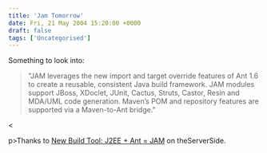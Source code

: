```yaml
---
title: 'Jam Tomorrow'
date: Fri, 21 May 2004 15:20:00 +0000
draft: false
tags: ['Uncategorised']
---
```


Something to look into:

> "JAM leverages the new import and target override features of Ant 1.6 to create a reusable, consistent Java build framework. JAM modules support JBoss, XDoclet, JUnit, Cactus, Struts, Castor, Resin and MDA/UML code generation. Maven’s POM and repository features are supported via a Maven-to-Ant bridge."

<

p>Thanks to [New Build Tool: J2EE + Ant = JAM](http://www.theserverside.com/news/thread.tss?thread_id=26054) on theServerSide.